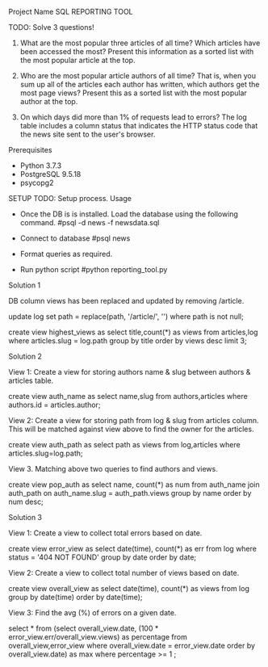 Project Name
SQL REPORTING TOOL

TODO:
Solve 3 questions!
1. What are the most popular three articles of all time? Which articles have been accessed the most? Present this information as a sorted list with the most popular article at the top.

2. Who are the most popular article authors of all time? That is, when you sum up all of the articles each author has written, which authors get the most page views? Present this as a sorted list with the most popular author at the top.

3. On which days did more than 1% of requests lead to errors? The log table includes a column status that indicates the HTTP status code that the news site sent to the user's browser.

Prerequisites

* Python 3.7.3
* PostgreSQL 9.5.18
* psycopg2

SETUP
TODO: Setup process.
Usage

* Once the DB is is installed. Load the database using the following command.
  #psql -d news -f newsdata.sql

* Connect to database
  #psql news

* Format queries as required.

* Run python script
  #python reporting_tool.py

Solution 1

DB column views has been replaced and updated by removing /article.

update log set path = replace(path, '/article/', '') where path is not null;

create view highest_views as select title,count(*) as views
    from articles,log
    where articles.slug = log.path
    group by title
order by views desc limit 3;

Solution 2

View 1:
Create a view for storing authors name & slug between authors & articles table.

create view auth_name as select name,slug
    from authors,articles
 where authors.id = articles.author;

View 2:
Create a view for storing path from log & slug from articles column. 
This will be matched against view above to find the owner for the articles.

create view auth_path as select path as views
    from log,articles
where articles.slug=log.path;

View 3.
Matching above two queries to find authors and views.

 create view pop_auth as select name, count(*) as num
       from auth_name
       join auth_path on auth_name.slug = auth_path.views
       group by name
   order by num desc;

Solution 3

View 1:
Create a view to collect total errors based on date.

create view error_view as
    select date(time), count(*) as err
    from log where status = '404 NOT FOUND'
group by date order by date;

View 2:
Create a view to collect total number of views based on date.

create view overall_view as
    select date(time), count(*) as
    views from log group by date(time)
order by date(time);

View 3:
Find the avg (%) of errors on a given date.

select * from (select overall_view.date, (100 * error_view.err/overall_view.views) as percentage
from overall_view,error_view
where overall_view.date = error_view.date
order by overall_view.date) as max
where percentage >= 1 ;
